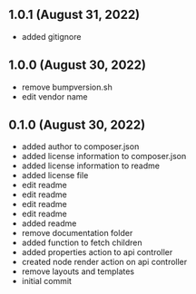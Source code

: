 ## 1.0.1 (August 31, 2022)
  - added gitignore

## 1.0.0 (August 30, 2022)
  - remove bumpversion.sh
  - edit vendor name

## 0.1.0 (August 30, 2022)
  - added author to composer.json
  - added license information to composer.json
  - added license information to readme
  - added license file
  - edit readme
  - edit readme
  - edit readme
  - edit readme
  - added readme
  - remove documentation folder
  - added function to fetch children
  - added properties action to api controller
  - created node render action on api controller
  - remove layouts and templates
  - initial commit

